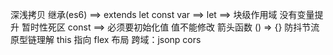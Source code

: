 深浅拷贝
继承(es6) ==> extends
let const var ==>
let ==> 块级作用域 没有变量提升 暂时性死区
const ==> 必须要初始化值 值不能修改
箭头函数 () => {}
防抖节流
原型链理解
this 指向
flex 布局
跨域：jsonp cors
